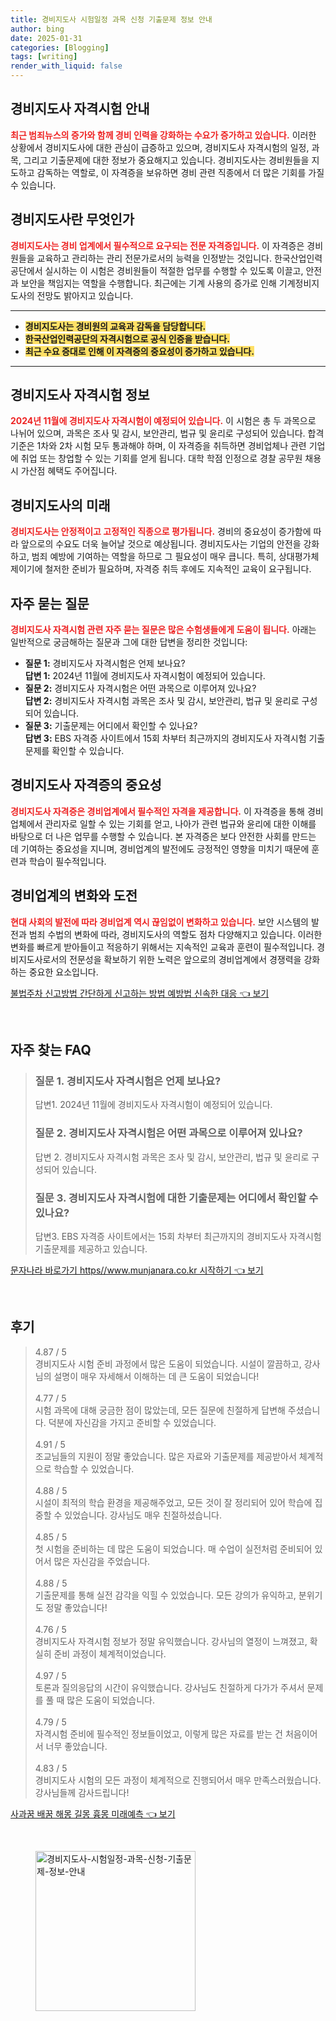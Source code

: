 ```yaml
---
title: 경비지도사 시험일정 과목 신청 기출문제 정보 안내
author: bing
date: 2025-01-31
categories: [Blogging]
tags: [writing]
render_with_liquid: false
---
```



<h2 id='경비지도사_자격시험_안내'>경비지도사 자격시험 안내</h2>

<p><b><span style="color: #ee2323;">최근 범죄뉴스의 증가와 함께 경비 인력을 강화하는 수요가 증가하고 있습니다.</span></b> 이러한 상황에서 경비지도사에 대한 관심이 급증하고 있으며, 경비지도사 자격시험의 일정, 과목, 그리고 기출문제에 대한 정보가 중요해지고 있습니다. 경비지도사는 경비원들을 지도하고 감독하는 역할로, 이 자격증을 보유하면 경비 관련 직종에서 더 많은 기회를 가질 수 있습니다.</p>

<h2 id='경비지도사란_무엇인가'>경비지도사란 무엇인가</h2>

<p><b><span style="color: #ee2323;">경비지도사는 경비 업계에서 필수적으로 요구되는 전문 자격증입니다.</span></b> 이 자격증은 경비원들을 교육하고 관리하는 관리 전문가로서의 능력을 인정받는 것입니다. 한국산업인력공단에서 실시하는 이 시험은 경비원들이 적절한 업무를 수행할 수 있도록 이끌고, 안전과 보안을 책임지는 역할을 수행합니다. 최근에는 기계 사용의 증가로 인해 기계정비지도사의 전망도 밝아지고 있습니다.</p>

<hr />

<ul>
    <li><b><span style="background-color: #ffe066;">경비지도사는 경비원의 교육과 감독을 담당합니다.</span></b></li>
    <li><b><span style="background-color: #ffe066;">한국산업인력공단의 자격시험으로 공식 인증을 받습니다.</span></b></li>
    <li><b><span style="background-color: #ffe066;">최근 수요 증대로 인해 이 자격증의 중요성이 증가하고 있습니다.</span></b></li>
</ul>

<hr />

<h2 id='경비지도사_자격시험_정보'>경비지도사 자격시험 정보</h2>

<p><b><span style="color: #ee2323;">2024년 11월에 경비지도사 자격시험이 예정되어 있습니다.</span></b> 이 시험은 총 두 과목으로 나뉘어 있으며, 과목은 조사 및 감시, 보안관리, 법규 및 윤리로 구성되어 있습니다. 합격 기준은 1차와 2차 시험 모두 통과해야 하며, 이 자격증을 취득하면 경비업체나 관련 기업에 취업 또는 창업할 수 있는 기회를 얻게 됩니다. 대학 학점 인정으로 경찰 공무원 채용 시 가산점 혜택도 주어집니다.</p>

<h2 id='경비지도사의_미래'>경비지도사의 미래</h2>

<p><b><span style="color: #ee2323;">경비지도사는 안정적이고 고정적인 직종으로 평가됩니다.</span></b> 경비의 중요성이 증가함에 따라 앞으로의 수요도 더욱 늘어날 것으로 예상됩니다. 경비지도사는 기업의 안전을 강화하고, 범죄 예방에 기여하는 역할을 하므로 그 필요성이 매우 큽니다. 특히, 상대평가체제이기에 철저한 준비가 필요하며, 자격증 취득 후에도 지속적인 교육이 요구됩니다.</p>

<h2 id='자주_묻는_질문'>자주 묻는 질문</h2>

<p><b><span style="color: #ee2323;">경비지도사 자격시험 관련 자주 묻는 질문은 많은 수험생들에게 도움이 됩니다.</span></b> 아래는 일반적으로 궁금해하는 질문과 그에 대한 답변을 정리한 것입니다:</p>

<ul>
    <li><b>질문 1:</b> 경비지도사 자격시험은 언제 보나요? <br /><b>답변 1:</b> 2024년 11월에 경비지도사 자격시험이 예정되어 있습니다.</li>
    <li><b>질문 2:</b> 경비지도사 자격시험은 어떤 과목으로 이루어져 있나요? <br /><b>답변 2:</b> 경비지도사 자격시험 과목은 조사 및 감시, 보안관리, 법규 및 윤리로 구성되어 있습니다.</li>
    <li><b>질문 3:</b> 기출문제는 어디에서 확인할 수 있나요? <br /><b>답변 3:</b> EBS 자격증 사이트에서 15회 차부터 최근까지의 경비지도사 자격시험 기출문제를 확인할 수 있습니다.</li>
</ul>

<h2 id='경비지도사_자격증의_중요성'>경비지도사 자격증의 중요성</h2>

<p><b><span style="color: #ee2323;">경비지도사 자격증은 경비업계에서 필수적인 자격을 제공합니다.</span></b> 이 자격증을 통해 경비업체에서 관리자로 일할 수 있는 기회를 얻고, 나아가 관련 법규와 윤리에 대한 이해를 바탕으로 더 나은 업무를 수행할 수 있습니다. 본 자격증은 보다 안전한 사회를 만드는 데 기여하는 중요성을 지니며, 경비업계의 발전에도 긍정적인 영향을 미치기 때문에 훈련과 학습이 필수적입니다.</p>

<h2 id='경비업계의_변화와_도전'>경비업계의 변화와 도전</h2>

<p><b><span style="color: #ee2323;">현대 사회의 발전에 따라 경비업계 역시 끊임없이 변화하고 있습니다.</span></b> 보안 시스템의 발전과 범죄 수법의 변화에 따라, 경비지도사의 역할도 점차 다양해지고 있습니다. 이러한 변화를 빠르게 받아들이고 적응하기 위해서는 지속적인 교육과 훈련이 필수적입니다. 경비지도사로서의 전문성을 확보하기 위한 노력은 앞으로의 경비업계에서 경쟁력을 강화하는 중요한 요소입니다.</p>


<p><a class="click-button" title="불법주차 신고방법 간단하게 신고하는 방법 예방법 신속한 대응" href="https://24nara.github.io/posts/%EB%B6%88%EB%B2%95%EC%A3%BC%EC%B0%A8-%EC%8B%A0%EA%B3%A0%EB%B0%A9%EB%B2%95-%EA%B0%84%EB%8B%A8%ED%95%98%EA%B2%8C-%EC%8B%A0%EA%B3%A0%ED%95%98%EB%8A%94-%EB%B0%A9%EB%B2%95-%EC%98%88%EB%B0%A9%EB%B2%95-%EC%8B%A0%EC%86%8D%ED%95%9C-%EB%8C%80%EC%9D%91/" rel="dofollow">불법주차 신고방법 간단하게 신고하는 방법 예방법 신속한 대응 👈 보기</a></p><br>
<h2 id='자주_찾는_FAQ'>자주 찾는 FAQ</h2>
<div itemscope="" itemtype="https://schema.org/FAQPage"> 
<blockquote> 
<div itemscope="" itemprop="mainEntity" itemtype="https://schema.org/Question"> 
<h3 itemprop="name">질문 1. 경비지도사 자격시험은 언제 보나요?</h3> 
<div itemscope="" itemprop="acceptedAnswer" itemtype="https://schema.org/Answer"> 
<span itemprop="text"> 
<p>답변1. 2024년 11월에 경비지도사 자격시험이 예정되어 있습니다.</p> 
</span> 
</div> 
</div> 
<div itemscope="" itemprop="mainEntity" itemtype="https://schema.org/Question"> 
<h3 itemprop="name">질문 2. 경비지도사 자격시험은 어떤 과목으로 이루어져 있나요?</h3> 
<div itemscope="" itemprop="acceptedAnswer" itemtype="https://schema.org/Answer"> 
<span itemprop="text"> 
<p>답변 2. 경비지도사 자격시험 과목은 조사 및 감시, 보안관리, 법규 및 윤리로 구성되어 있습니다.</p> 
</span> 
</div> 
</div> 
<div itemscope="" itemprop="mainEntity" itemtype="https://schema.org/Question"> 
<h3 itemprop="name">질문 3. 경비지도사 자격시험에 대한 기출문제는 어디에서 확인할 수 있나요?</h3> 
<div itemscope="" itemprop="acceptedAnswer" itemtype="https://schema.org/Answer"> 
<span itemprop="text"> 
<p>답변3. EBS 자격증 사이트에서는 15회 차부터 최근까지의 경비지도사 자격시험 기출문제를 제공하고 있습니다.</p> 
</span> 
</div> 
</div> 
</blockquote> 
</div>
<p><a class="click-button" title="문자나라 바로가기 https//www.munjanara.co.kr 시작하기" href="https://24nara.github.io/posts/%EB%AC%B8%EC%9E%90%EB%82%98%EB%9D%BC-%EB%B0%94%EB%A1%9C%EA%B0%80%EA%B8%B0-httpswww.munjanara.co.kr-%EC%8B%9C%EC%9E%91%ED%95%98%EA%B8%B0/" rel="dofollow">문자나라 바로가기 https//www.munjanara.co.kr 시작하기 👈 보기</a></p><br>
<h2 id='후기'>후기</h2>
<div itemscope itemtype="https://schema.org/Product">
  <blockquote>
  <div itemprop="review" itemscope itemtype="https://schema.org/Review">
      <div itemprop="reviewRating" itemscope itemtype="https://schema.org/Rating"> <span itemprop="ratingValue">4.87</span> / <span itemprop="bestRating">5</span> </div>
      <span itemprop="reviewBody">경비지도사 시험 준비 과정에서 많은 도움이 되었습니다. 시설이 깔끔하고, 강사님의 설명이 매우 자세해서 이해하는 데 큰 도움이 되었습니다!</span>
  </div>
  <br>
  <div itemprop="review" itemscope itemtype="https://schema.org/Review">
      <div itemprop="reviewRating" itemscope itemtype="https://schema.org/Rating"> <span itemprop="ratingValue">4.77</span> / <span itemprop="bestRating">5</span> </div>
      <span itemprop="reviewBody">시험 과목에 대해 궁금한 점이 많았는데, 모든 질문에 친절하게 답변해 주셨습니다. 덕분에 자신감을 가지고 준비할 수 있었습니다.</span>
  </div>
  <br>
  <div itemprop="review" itemscope itemtype="https://schema.org/Review">
      <div itemprop="reviewRating" itemscope itemtype="https://schema.org/Rating"> <span itemprop="ratingValue">4.91</span> / <span itemprop="bestRating">5</span> </div>
      <span itemprop="reviewBody">조교님들의 지원이 정말 좋았습니다. 많은 자료와 기출문제를 제공받아서 체계적으로 학습할 수 있었습니다.</span>
  </div>
  <br>
  <div itemprop="review" itemscope itemtype="https://schema.org/Review">
      <div itemprop="reviewRating" itemscope itemtype="https://schema.org/Rating"> <span itemprop="ratingValue">4.88</span> / <span itemprop="bestRating">5</span> </div>
      <span itemprop="reviewBody">시설이 최적의 학습 환경을 제공해주었고, 모든 것이 잘 정리되어 있어 학습에 집중할 수 있었습니다. 강사님도 매우 친절하셨습니다.</span>
  </div>
  <br>
  <div itemprop="review" itemscope itemtype="https://schema.org/Review">
      <div itemprop="reviewRating" itemscope itemtype="https://schema.org/Rating"> <span itemprop="ratingValue">4.85</span> / <span itemprop="bestRating">5</span> </div>
      <span itemprop="reviewBody">첫 시험을 준비하는 데 많은 도움이 되었습니다. 매 수업이 실전처럼 준비되어 있어서 많은 자신감을 주었습니다.</span>
  </div>
  <br>
  <div itemprop="review" itemscope itemtype="https://schema.org/Review">
      <div itemprop="reviewRating" itemscope itemtype="https://schema.org/Rating"> <span itemprop="ratingValue">4.88</span> / <span itemprop="bestRating">5</span> </div>
      <span itemprop="reviewBody">기출문제를 통해 실전 감각을 익힐 수 있었습니다. 모든 강의가 유익하고, 분위기도 정말 좋았습니다!</span>
  </div>
  <br>
  <div itemprop="review" itemscope itemtype="https://schema.org/Review">
      <div itemprop="reviewRating" itemscope itemtype="https://schema.org/Rating"> <span itemprop="ratingValue">4.76</span> / <span itemprop="bestRating">5</span> </div>
      <span itemprop="reviewBody">경비지도사 자격시험 정보가 정말 유익했습니다. 강사님의 열정이 느껴졌고, 확실히 준비 과정이 체계적이었습니다.</span>
  </div>
  <br>
  <div itemprop="review" itemscope itemtype="https://schema.org/Review">
      <div itemprop="reviewRating" itemscope itemtype="https://schema.org/Rating"> <span itemprop="ratingValue">4.97</span> / <span itemprop="bestRating">5</span> </div>
      <span itemprop="reviewBody">토론과 질의응답의 시간이 유익했습니다. 강사님도 친절하게 다가가 주셔서 문제를 풀 때 많은 도움이 되었습니다.</span>
  </div>
  <br>
  <div itemprop="review" itemscope itemtype="https://schema.org/Review">
      <div itemprop="reviewRating" itemscope itemtype="https://schema.org/Rating"> <span itemprop="ratingValue">4.79</span> / <span itemprop="bestRating">5</span> </div>
      <span itemprop="reviewBody">자격시험 준비에 필수적인 정보들이었고, 이렇게 많은 자료를 받는 건 처음이어서 너무 좋았습니다.</span>
  </div>
  <br>
  <div itemprop="review" itemscope itemtype="https://schema.org/Review">
      <div itemprop="reviewRating" itemscope itemtype="https://schema.org/Rating"> <span itemprop="ratingValue">4.83</span> / <span itemprop="bestRating">5</span> </div>
      <span itemprop="reviewBody">경비지도사 시험의 모든 과정이 체계적으로 진행되어서 매우 만족스러웠습니다. 강사님들께 감사드립니다!</span>
  </div>
  </blockquote>
</div>
<p><a class="click-button" title="사과꿈 배꿈 해몽 길몽 흉몽 미래예측" href="https://24nara.github.io/posts/%EC%82%AC%EA%B3%BC%EA%BF%88-%EB%B0%B0%EA%BF%88-%ED%95%B4%EB%AA%BD-%EA%B8%B8%EB%AA%BD-%ED%9D%89%EB%AA%BD-%EB%AF%B8%EB%9E%98%EC%98%88%EC%B8%A1/" rel="dofollow">사과꿈 배꿈 해몽 길몽 흉몽 미래예측 👈 보기</a></p><br>
<figure class="image"><img src="https://24nara.github.io/assets/img/thumbnail/경비지도사-시험일정-과목-신청-기출문제-정보-안내.webp" alt="경비지도사-시험일정-과목-신청-기출문제-정보-안내" width="256" height="256"></figure>